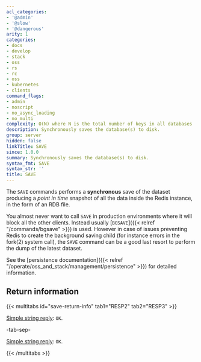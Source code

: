 ```yaml
---
acl_categories:
- '@admin'
- '@slow'
- '@dangerous'
arity: 1
categories:
- docs
- develop
- stack
- oss
- rs
- rc
- oss
- kubernetes
- clients
command_flags:
- admin
- noscript
- no_async_loading
- no_multi
complexity: O(N) where N is the total number of keys in all databases
description: Synchronously saves the database(s) to disk.
group: server
hidden: false
linkTitle: SAVE
since: 1.0.0
summary: Synchronously saves the database(s) to disk.
syntax_fmt: SAVE
syntax_str: ''
title: SAVE
---
```

The `SAVE` commands performs a **synchronous** save of the dataset producing a
_point in time_ snapshot of all the data inside the Redis instance, in the form
of an RDB file.

You almost never want to call `SAVE` in production environments where it will
block all the other clients.
Instead usually [`BGSAVE`]({{< relref "/commands/bgsave" >}}) is used.
However in case of issues preventing Redis to create the background saving child
(for instance errors in the fork(2) system call), the `SAVE` command can be a
good last resort to perform the dump of the latest dataset.

See the [persistence documentation]({{< relref "/operate/oss_and_stack/management/persistence" >}}) for detailed information.

## Return information

{{< multitabs id="save-return-info" 
    tab1="RESP2" 
    tab2="RESP3" >}}

[Simple string reply](../../develop/reference/protocol-spec#simple-strings): `OK`.

-tab-sep-

[Simple string reply](../../develop/reference/protocol-spec#simple-strings): `OK`.

{{< /multitabs >}}
